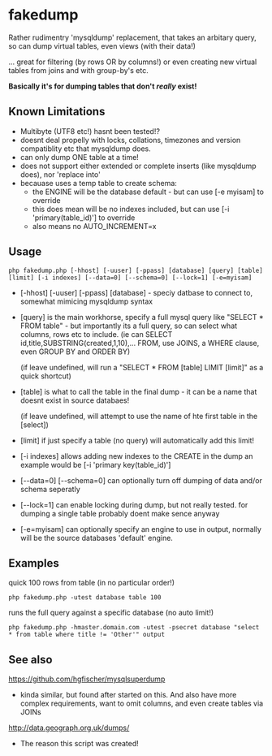 # fakedump

Rather rudimentry 'mysqldump' replacement, that takes an arbitary query, so can dump virtual tables, even views (with their data!)

... great for filtering (by rows OR by columns!) or even creating new virtual tables from joins and with group-by's etc.

**Basically it's for dumping tables that don't *really* exist!**

## Known Limitations

* Multibyte (UTF8 etc!) hasnt been tested!?
* doesnt deal propelly with locks, collations, timezones and version compatiblity etc that mysqldump does.
* can only dump ONE table at a time!
* does not support either extended or complete inserts (like mysqldump does), nor 'replace into'
* becauase uses a temp table to create schema:
  * the ENGINE will be the database default - but can use [-e myisam] to override
  * this does mean will be no indexes included, but can use [-i 'primary(table_id)'] to override
  * also means no AUTO_INCREMENT=x


## Usage

    php fakedump.php [-hhost] [-uuser] [-ppass] [database] [query] [table] [limit] [-i indexes] [--data=0] [--schema=0] [--lock=1] [-e=myisam]

* [-hhost] [-uuser] [-ppass] [database] - speciy datbase to connect to, somewhat mimicing mysqldump syntax

* [query] is the main workhorse, specify a full mysql query like "SELECT * FROM table" - but importantly its a full query, so can select what columns, rows etc to include. 
(ie can SELECT id,title,SUBSTRING(created,1,10),... FROM, use JOINS, a WHERE clause, even GROUP BY and ORDER BY)

  (if leave undefined, will run a "SELECT * FROM [table] LIMIT [limit]" as a quick shortcut)

* [table] is what to call the table in the final dump - it can be a name that doesnt exist in source databaes!

  (if leave undefined, will attempt to use the name of hte first table in the [select])

* [limit] if just specify a table (no query) will automatically add this limit!

* [-i indexes] allows adding new indexes to the CREATE in the dump an example would be [-i 'primary key(table_id)']

* [--data=0] [--schema=0] can optionally turn off dumping of data and/or schema seperatly

* [--lock=1] can enable locking during dump, but not really tested. for dumping a single table probably doent make sence anyway

* [-e=myisam] can optionally specify an engine to use in output, normally will be the source databases 'default' engine. 


## Examples

quick 100 rows from table (in no particular order!)

    php fakedump.php -utest database table 100

runs the full query against a specific database (no auto limit!)

    php fakedump.php -hmaster.domain.com -utest -psecret database "select * from table where title != 'Other'" output

## See also

https://github.com/hgfischer/mysqlsuperdump

* kinda similar, but found after started on this. And also have more complex requirements, want to omit columns, and even create tables via JOINs

http://data.geograph.org.uk/dumps/

* The reason this script was created!


